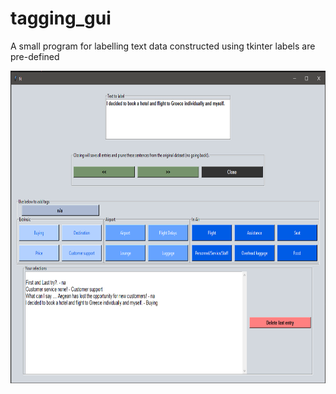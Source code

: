 # tagging_gui
A small program for labelling text data constructed using tkinter
labels are pre-defined


<p align="center">
<img src="https://raw.githubusercontent.com/PeterCaine/tagging_gui/master/img/screenshot.PNG" width="800" height="500">
</p>
